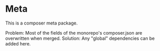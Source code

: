 # Meta
This is a composer meta package.

Problem: Most of the fields of the monorepo's composer.json are overwritten when merged.
Solution: Any "global" dependencies can be added here.
